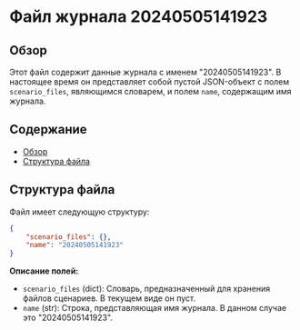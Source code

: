 # Файл журнала 20240505141923

## Обзор

Этот файл содержит данные журнала с именем "20240505141923". В настоящее время он представляет собой пустой JSON-объект с полем `scenario_files`, являющимся словарем, и полем `name`, содержащим имя журнала.

## Содержание

- [Обзор](#Обзор)
- [Структура файла](#Структура-файла)

## Структура файла

Файл имеет следующую структуру:
```json
{
    "scenario_files": {},
    "name": "20240505141923"
}
```

**Описание полей:**

- `scenario_files` (dict): Словарь, предназначенный для хранения файлов сценариев. В текущем виде он пуст.
- `name` (str): Строка, представляющая имя журнала. В данном случае это "20240505141923".